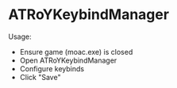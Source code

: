 # ATRoYKeybindManager

Usage:

* Ensure game (moac.exe) is closed
* Open ATRoYKeybindManager
* Configure keybinds
* Click "Save"
